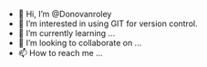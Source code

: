 - 👋 Hi, I’m @Donovanroley
- 👀 I’m interested in using GIT for version control.
- 🌱 I’m currently learning ...
- 💞️ I’m looking to collaborate on ...
- 📫 How to reach me ...

<!---
Donovanroley/Donovanroley is a ✨ special ✨ repository because its `README.md` (this file) appears on your GitHub profile.
You can click the Preview link to take a look at your changes.
--->
